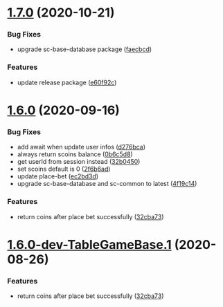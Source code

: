 # [1.7.0](https://git3.nexdev.net/sc-packages/sc-base-apis/compare/v1.6.0...v1.7.0) (2020-10-21)


### Bug Fixes

* upgrade sc-base-database package ([faecbcd](https://git3.nexdev.net/sc-packages/sc-base-apis/commit/faecbcde2f66f7b08ae8c1912e6dd8bb2ab123af))


### Features

* update release package ([e60f92c](https://git3.nexdev.net/sc-packages/sc-base-apis/commit/e60f92c97cd738e0e3c3744ab05482e710b50423))

# [1.6.0](https://git3.nexdev.net/sc-packages/sc-base-apis/compare/v1.5.3...v1.6.0) (2020-09-16)


### Bug Fixes

* add await when update user infos ([d276bca](https://git3.nexdev.net/sc-packages/sc-base-apis/commit/d276bcad2b1c386d12b4a4847cd7545b01e1e925))
* always return scoins balance ([0b6c5d8](https://git3.nexdev.net/sc-packages/sc-base-apis/commit/0b6c5d8f9d9b9d43da94f95db58d6fdfbbf497db))
* get userId from session instead ([32b0450](https://git3.nexdev.net/sc-packages/sc-base-apis/commit/32b0450df8cb7464b99a631d9d434aa9d8436961))
* set scoins default is 0 ([2f6b6ad](https://git3.nexdev.net/sc-packages/sc-base-apis/commit/2f6b6adf90369a2c367859aa6e30f39240dca2f4))
* update place-bet ([ec2bd3d](https://git3.nexdev.net/sc-packages/sc-base-apis/commit/ec2bd3d71cf0de46c1753df909c95ff3735e1b2e))
* upgrade sc-base-database and sc-common to latest ([4f19c14](https://git3.nexdev.net/sc-packages/sc-base-apis/commit/4f19c148b884d996314ca194e4137da4ed16d66c))


### Features

* return coins after place bet successfully ([32cba73](https://git3.nexdev.net/sc-packages/sc-base-apis/commit/32cba739b0012842f1d40937faaba5997d6f3f56))

# [1.6.0-dev-TableGameBase.1](https://git3.nexdev.net/sc-packages/sc-base-apis/compare/v1.5.3...v1.6.0-dev-TableGameBase.1) (2020-08-26)


### Features

* return coins after place bet successfully ([32cba73](https://git3.nexdev.net/sc-packages/sc-base-apis/commit/32cba739b0012842f1d40937faaba5997d6f3f56))
